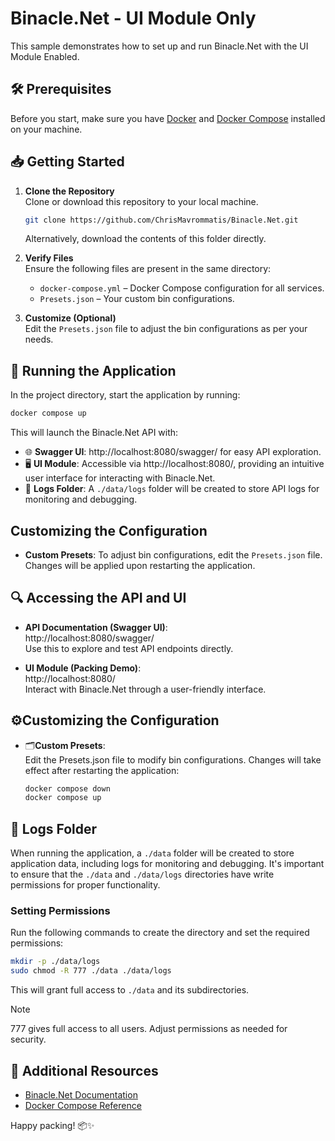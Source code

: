 # Binacle.Net - UI Module Only

This sample demonstrates how to set up and run Binacle.Net with the UI Module Enabled.

## 🛠️ Prerequisites
Before you start, make sure you have [Docker](https://www.docker.com) and [Docker Compose](https://docs.docker.com/compose/) installed on your machine.

## 📥 Getting Started

1. **Clone the Repository**<br>
   Clone or download this repository to your local machine.
   ```bash
   git clone https://github.com/ChrisMavrommatis/Binacle.Net.git
   ```
   Alternatively, download the contents of this folder directly.

3. **Verify Files**<br>
   Ensure the following files are present in the same directory:
   - `docker-compose.yml` – Docker Compose configuration for all services.
   - `Presets.json` – Your custom bin configurations.

4. **Customize (Optional)**<br>
   Edit the `Presets.json` file to adjust the bin configurations as per your needs.

## 🚀 Running the Application
In the project directory, start the application by running:
```bash
docker compose up
```
This will launch the Binacle.Net API with:
- 🌐 **Swagger UI**: http://localhost:8080/swagger/ for easy API exploration.
- 🖥️ **UI Module**: Accessible via http://localhost:8080/, providing an intuitive user interface for interacting with Binacle.Net.
- 📂 **Logs Folder**: A `./data/logs` folder will be created to store API logs for monitoring and debugging.

## Customizing the Configuration
- **Custom Presets**: To adjust bin configurations, edit the `Presets.json` file. Changes will be applied upon restarting the application.

## 🔍 Accessing the API and UI
- **API Documentation (Swagger UI)**:<br>
  http://localhost:8080/swagger/ <br>
  Use this to explore and test API endpoints directly.

- **UI Module (Packing Demo)**:<br>
  http://localhost:8080/<br>
  Interact with Binacle.Net through a user-friendly interface.

## ⚙️Customizing the Configuration
- 🗂️**Custom Presets**:<br>
  Edit the Presets.json file to modify bin configurations. Changes will take effect after restarting the application:
  ```bash
  docker compose down
  docker compose up
  ```

## 📂 Logs Folder
When running the application, a `./data` folder will be created to store application data, including logs for monitoring and debugging. It's important to ensure that the `./data` and `./data/logs` directories have write permissions for proper functionality.

### Setting Permissions
Run the following commands to create the directory and set the required permissions:

```bash
mkdir -p ./data/logs
sudo chmod -R 777 ./data ./data/logs
```
This will grant full access to `./data` and its subdirectories.

> [!Note]
> 777 gives full access to all users. Adjust permissions as needed for security.

## 📄 Additional Resources
- [Binacle.Net Documentation](https://docs.binacle.net/)
- [Docker Compose Reference](https://docs.docker.com/compose/)

Happy packing! 📦✨
